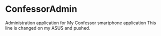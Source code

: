 ConfessorAdmin
==============

Administration application for My Confessor smartphone application
This line is changed on my ASUS and pushed.
